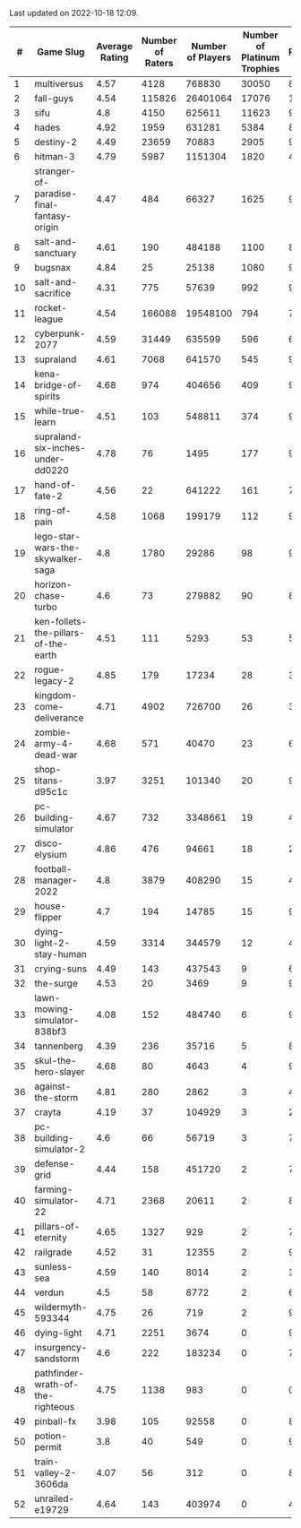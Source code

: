 Last updated on 2022-10-18 12:09.


|#|Game Slug|Average Rating|Number of Raters|Number of Players|Number of Platinum Trophies|Max Rarity (%)|
|---|---|---|---|---|---|---|
|1|multiversus|4.57|4128|768830|30050|80|
|2|fall-guys|4.54|115826|26401064|17076|1|
|3|sifu|4.8|4150|625611|11623|96|
|4|hades|4.92|1959|631281|5384|89|
|5|destiny-2|4.49|23659|70883|2905|97|
|6|hitman-3|4.79|5987|1151304|1820|48|
|7|stranger-of-paradise-final-fantasy-origin|4.47|484|66327|1625|98|
|8|salt-and-sanctuary|4.61|190|484188|1100|83|
|9|bugsnax|4.84|25|25138|1080|97|
|10|salt-and-sacrifice|4.31|775|57639|992|91|
|11|rocket-league|4.54|166088|19548100|794|74|
|12|cyberpunk-2077|4.59|31449|635599|596|61|
|13|supraland|4.61|7068|641570|545|99|
|14|kena-bridge-of-spirits|4.68|974|404656|409|94|
|15|while-true-learn|4.51|103|548811|374|93|
|16|supraland-six-inches-under-dd0220|4.78|76|1495|177|99|
|17|hand-of-fate-2|4.56|22|641222|161|72|
|18|ring-of-pain|4.58|1068|199179|112|97|
|19|lego-star-wars-the-skywalker-saga|4.8|1780|29286|98|98|
|20|horizon-chase-turbo|4.6|73|279882|90|83|
|21|ken-follets-the-pillars-of-the-earth|4.51|111|5293|53|55|
|22|rogue-legacy-2|4.85|179|17234|28|36|
|23|kingdom-come-deliverance|4.71|4902|726700|26|30|
|24|zombie-army-4-dead-war|4.68|571|40470|23|66|
|25|shop-titans-d95c1c|3.97|3251|101340|20|98|
|26|pc-building-simulator|4.67|732|3348661|19|47|
|27|disco-elysium|4.86|476|94661|18|28|
|28|football-manager-2022|4.8|3879|408290|15|48|
|29|house-flipper|4.7|194|14785|15|93|
|30|dying-light-2-stay-human|4.59|3314|344579|12|47|
|31|crying-suns|4.49|143|437543|9|65|
|32|the-surge|4.53|20|3469|9|94|
|33|lawn-mowing-simulator-838bf3|4.08|152|484740|6|90|
|34|tannenberg|4.39|236|35716|5|80|
|35|skul-the-hero-slayer|4.68|80|4643|4|96|
|36|against-the-storm|4.81|280|2862|3|40|
|37|crayta|4.19|37|104929|3|23|
|38|pc-building-simulator-2|4.6|66|56719|3|71|
|39|defense-grid|4.44|158|451720|2|79|
|40|farming-simulator-22|4.71|2368|20611|2|83|
|41|pillars-of-eternity|4.65|1327|929|2|79|
|42|railgrade|4.52|31|12355|2|98|
|43|sunless-sea|4.59|140|8014|2|37|
|44|verdun|4.5|58|8772|2|68|
|45|wildermyth-593344|4.75|26|719|2|90|
|46|dying-light|4.71|2251|3674|0|98|
|47|insurgency-sandstorm|4.6|222|183234|0|7|
|48|pathfinder-wrath-of-the-righteous|4.75|1138|983|0|0.1|
|49|pinball-fx|3.98|105|92558|0|85|
|50|potion-permit|3.8|40|549|0|97|
|51|train-valley-2-3606da|4.07|56|312|0|88|
|52|unrailed-e19729|4.64|143|403974|0|40|
